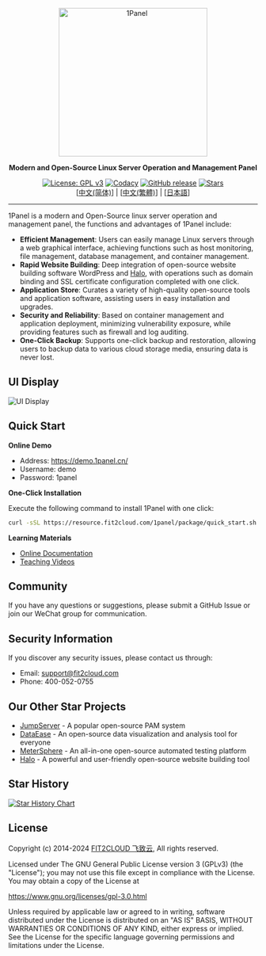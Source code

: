 <p align="center"><a href="https://1panel.cn"><img src="http://1panel.oss-cn-hangzhou.aliyuncs.com/img/1panel-logo.png" alt="1Panel" width="300" /></a></p>
<p align="center"><b>Modern and Open-Source Linux Server Operation and Management Panel</b></p>
<p align="center">
  <a href="https://www.gnu.org/licenses/gpl-3.0.html"><img src="https://shields.io/github/license/1Panel-dev/1Panel" alt="License: GPL v3"></a>
  <a href="https://app.codacy.com/gh/1Panel-dev/1Panel?utm_source=github.com&utm_medium=referral&utm_content=1Panel-dev/1Panel&utm_campaign=Badge_Grade_Dashboard"><img src="https://app.codacy.com/project/badge/Grade/da67574fd82b473992781d1386b937ef" alt="Codacy"></a>
  <a href="https://github.com/1Panel-dev/1Panel/releases"><img src="https://img.shields.io/github/v/release/1Panel-dev/1Panel" alt="GitHub release"></a>
  <a href="https://github.com/1Panel-dev/1Panel"><img src="https://img.shields.io/github/stars/1Panel-dev/1Panel?color=%231890FF&style=flat-square" alt="Stars"></a><br>
  [<a href="../README.md">中文(简体)</a>] | [<a href="README_TW.md">中文(繁體)</a>] | [<a href="README_JP.md">日本語</a>]
</p>

------------------------------

1Panel is a modern and Open-Source linux server operation and management panel, the functions and advantages of 1Panel include:

- **Efficient Management**: Users can easily manage Linux servers through a web graphical interface, achieving functions such as host monitoring, file management, database management, and container management.
- **Rapid Website Building**: Deep integration of open-source website building software WordPress and [Halo](https://github.com/halo-dev/halo/), with operations such as domain binding and SSL certificate configuration completed with one click.
- **Application Store**: Curates a variety of high-quality open-source tools and application software, assisting users in easy installation and upgrades.
- **Security and Reliability**: Based on container management and application deployment, minimizing vulnerability exposure, while providing features such as firewall and log auditing.
- **One-Click Backup**: Supports one-click backup and restoration, allowing users to backup data to various cloud storage media, ensuring data is never lost.

## UI Display

![UI Display](https://resource.fit2cloud.com/1panel/img/overview_en.png)

## Quick Start

**Online Demo**

- Address: <https://demo.1panel.cn/>
- Username: demo
- Password: 1panel

**One-Click Installation**

Execute the following command to install 1Panel with one click:

```sh
curl -sSL https://resource.fit2cloud.com/1panel/package/quick_start.sh -o quick_start.sh && sudo bash quick_start.sh
```

**Learning Materials**

- [Online Documentation](https://1panel.cn/docs/)
- [Teaching Videos](https://space.bilibili.com/510493147/channel/collectiondetail?sid=1199760)

## Community

If you have any questions or suggestions, please submit a GitHub Issue or join our WeChat group for communication.

## Security Information

If you discover any security issues, please contact us through:

- Email: support@fit2cloud.com
- Phone: 400-052-0755

## Our Other Star Projects

- [JumpServer](https://github.com/jumpserver/jumpserver/) - A popular open-source PAM system
- [DataEase](https://github.com/dataease/dataease/) - An open-source data visualization and analysis tool for everyone
- [MeterSphere](https://github.com/metersphere/metersphere/) - An all-in-one open-source automated testing platform
- [Halo](https://github.com/halo-dev/halo/) - A powerful and user-friendly open-source website building tool


## Star History

[![Star History Chart](https://api.star-history.com/svg?repos=1Panel-dev/1Panel&type=Date)](https://star-history.com/#1Panel-dev/1Panel&Date)

## License

Copyright (c) 2014-2024 [FIT2CLOUD 飞致云](https://fit2cloud.com/), All rights reserved.

Licensed under The GNU General Public License version 3 (GPLv3)  (the "License"); you may not use this file except in compliance with the License. You may obtain a copy of the License at

<https://www.gnu.org/licenses/gpl-3.0.html>

Unless required by applicable law or agreed to in writing, software distributed under the License is distributed on an "AS IS" BASIS, WITHOUT WARRANTIES OR CONDITIONS OF ANY KIND, either express or implied. See the License for the specific language governing permissions and limitations under the License.
